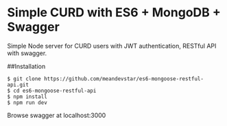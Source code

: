 # Simple CURD with ES6 + MongoDB + Swagger

Simple Node server for CURD users with JWT authentication, RESTful API with swagger.

##Installation
```
$ git clone https://github.com/meandevstar/es6-mongoose-restful-api.git
$ cd es6-mongoose-restful-api
$ npm install
$ npm run dev
```
Browse swagger at localhost:3000
